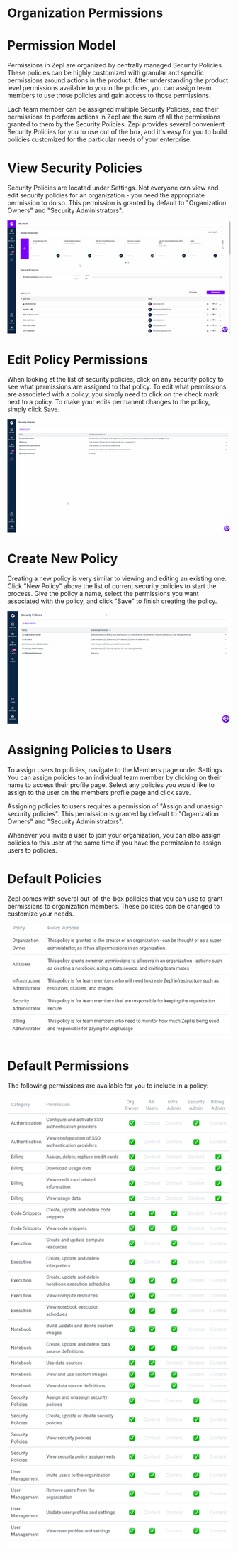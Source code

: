 # Organization Permissions

# Permission Model

Permissions in Zepl are organized by centrally managed Security Policies. These policies can be highly customized with granular and specific permissions around actions in the product. After understanding the product level permissions available to you in the policies, you can assign team members to use those policies and gain access to those permissions. 

Each team member can be assigned multiple Security Policies, and their permissions to perform actions in Zepl are the sum of all the permissions granted to them by the Security Policies. Zepl provides several convenient Security Policies for you to use out of the box, and it's easy for you to build policies customized for the particular needs of your enterprise.

# View Security Policies

Security Policies are located under Settings. Not everyone can view and edit security policies for an organization - you need the appropriate permission to do so. This permission is granted by default to "Organization Owners" and "Security Administrators".


<img src="/img/ViewSecurityPolicies.gif" class="image-box img-100"/>

# Edit Policy Permissions

When looking at the list of security policies, click on any security policy to see what permissions are assigned to that policy. To edit what permissions are associated with a policy, you simply need to click on the check mark next to a policy. To make your edits permanent changes to the policy, simply click Save.

<img src="/img/EditPolicyPermissions.gif" class="image-box img-100"/>

# Create New Policy

Creating a new policy is very similar to viewing and editing an existing one. Click "New Policy" above the list of current security policies to start the process. Give the policy a name, select the permissions you want associated with the policy, and click "Save" to finish creating the policy.

<img src="/img/CreateNewPolicy.gif" class="image-box img-100"/>

# Assigning Policies to Users

To assign users to policies, navigate to the Members page under Settings. You can assign policies to an individual team member by clicking on their name to access their profile page. Select any policies you would like to assign to the user on the members profile page and click save.

Assigning policies to users requires a permission of "Assign and unassign security policies". This permission is granted by default to "Organization Owners" and "Security Administrators".

Whenever you invite a user to join your organization, you can also assign policies to this user at the same time if you have the permission to assign users to policies.

# Default Policies

Zepl comes with several out-of-the-box policies that you can use to grant permissions to organization members. These policies can be changed to customize your needs.

<img src="img/Default Policies.png" class="image-box img-100"/>

# Default Permissions

The following permissions are available for you to include in a policy:

<img src="img/Default Permissions.png" class="image-box img-100"/>
